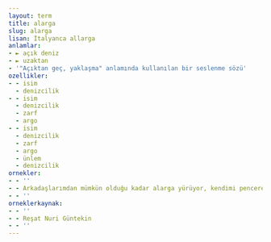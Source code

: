 ```yaml
---
layout: term
title: alarga
slug: alarga
lisan: İtalyanca allarga
anlamlar:
- ► açık deniz
- ► uzaktan
- '"Açıktan geç, yaklaşma" anlamında kullanılan bir seslenme sözü'
ozellikler:
- - isim
  - denizcilik
- - isim
  - denizcilik
  - zarf
  - argo
- - isim
  - denizcilik
  - zarf
  - argo
  - ünlem
  - denizcilik
ornekler:
- - ''
- - Arkadaşlarımdan mümkün olduğu kadar alarga yürüyor, kendimi pencerelerin, kapıların ışık sahası dışına çıkarmaya uğraşıyordum.
- - ''
orneklerkaynak:
- - ''
- - Reşat Nuri Güntekin
- - ''
---
```

